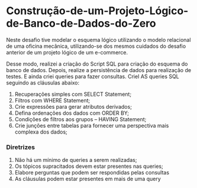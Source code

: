 # Construção-de-um-Projeto-Lógico-de-Banco-de-Dados-do-Zero
<p> Neste desafio tive modelar o esquema lógico utilizando o modelo relacional de uma oficina mecânica, utilizando-se dos mesmos cuidados do desafio anterior de um projeto lógico de um e-commerce.</p>

<p>Desse modo, realizei a criação do Script SQL para criação do esquema do banco de dados. Depois, realize a persistência de dados para realização de testes. E ainda criei queries para fazer consultas. CrieI AS queries SQL seguindo as cláusulas abaixo:</p>
<ol>
<li>Recuperações simples com SELECT Statement;</li>
<li>Filtros com WHERE Statement;</li>
<li>Crie expressões para gerar atributos derivados;</li>
<li>Defina ordenações dos dados com ORDER BY;</li>
<li>Condições de filtros aos grupos – HAVING Statement;</li>
<li>Crie junções entre tabelas para fornecer uma perspectiva mais complexa dos dados;</li>
</ol>
 <h3>  Diretrizes </h3>
 <ol>
<li>Não há um mínimo de queries a serem realizadas;</li>
<li>Os tópicos supracitados devem estar presentes nas queries;</li>
<li>Elabore perguntas que podem ser respondidas pelas consultas</li>
<li>As cláusulas podem estar presentes em mais de uma query</li>
</ol>
